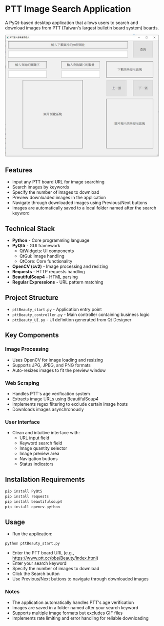 # PTT Image Search Application  

A PyQt-based desktop application that allows users to search and download images from PTT (Taiwan's largest bulletin board system) boards.  

![PyQt_UI_Image](PyQt_UI_Image.jpg "PyQt_UI_Image")
## Features  

- Input any PTT board URL for image searching  
- Search images by keywords  
- Specify the number of images to download  
- Preview downloaded images in the application  
- Navigate through downloaded images using Previous/Next buttons  
- Images are automatically saved to a local folder named after the search keyword  

## Technical Stack  

- **Python** - Core programming language  
- **PyQt5** - GUI framework  
  - QtWidgets: UI components  
  - QtGui: Image handling  
  - QtCore: Core functionality  
- **OpenCV (cv2)** - Image processing and resizing  
- **Requests** - HTTP requests handling  
- **BeautifulSoup4** - HTML parsing  
- **Regular Expressions** - URL pattern matching  

## Project Structure  

- `pttBeauty_start.py` - Application entry point  
- `pttBeauty_controller.py` - Main controller containing business logic  
- `pttBeauty_UI.py` - UI definition generated from Qt Designer  

## Key Components  

### Image Processing  
- Uses OpenCV for image loading and resizing  
- Supports JPG, JPEG, and PNG formats  
- Auto-resizes images to fit the preview window  

### Web Scraping  
- Handles PTT's age verification system  
- Extracts image URLs using BeautifulSoup4  
- Implements regex filtering to exclude certain image hosts  
- Downloads images asynchronously  

### User Interface  
- Clean and intuitive interface with:  
  - URL input field  
  - Keyword search field  
  - Image quantity selector  
  - Image preview area  
  - Navigation buttons  
  - Status indicators  

## Installation Requirements  

```bash  
pip install PyQt5  
pip install requests  
pip install beautifulsoup4  
pip install opencv-python  
```

## Usage  

- Run the application:  

```bash  
python pttBeauty_start.py
```

- Enter the PTT board URL (e.g., https://www.ptt.cc/bbs/Beauty/index.html)  
- Enter your search keyword  
- Specify the number of images to download  
- Click the Search button  
- Use Previous/Next buttons to navigate through downloaded images  

### Notes  
- The application automatically handles PTT's age verification  
- Images are saved in a folder named after your search keyword  
- Supports multiple image formats but excludes GIF files  
- Implements rate limiting and error handling for reliable downloading  
